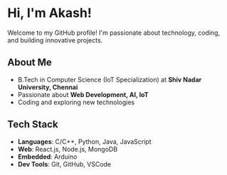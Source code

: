 # Hi, I'm Akash!  
Welcome to my GitHub profile! I'm passionate about technology, coding, and building innovative projects.  

## About Me  
-  B.Tech in Computer Science (IoT Specialization) at **Shiv Nadar University, Chennai**  
-  Passionate about **Web Development, AI, IoT**  
-  Coding and exploring new technologies  

## Tech Stack  
- **Languages**: C/C++, Python, Java, JavaScript  
- **Web**: React.js, Node.js, MongoDB  
- **Embedded**: Arduino  
- **Dev Tools**: Git, GitHub, VSCode  
